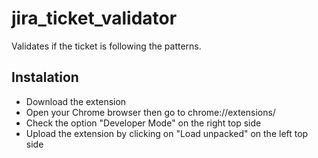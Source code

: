 # jira_ticket_validator
Validates if the ticket is following the patterns.

## Instalation
- Download the extension
- Open your Chrome browser then go to chrome://extensions/
- Check the option "Developer Mode" on the right top side
- Upload the extension by clicking on "Load unpacked" on the left top side
